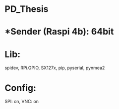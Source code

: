 # PD_Thesis
# *Sender (Raspi 4b): 64bit
  # Lib:
  spidev, RPi.GPIO, SX127x, pip, pyserial, pynmea2
  # Config:
  SPI: on, VNC: on
